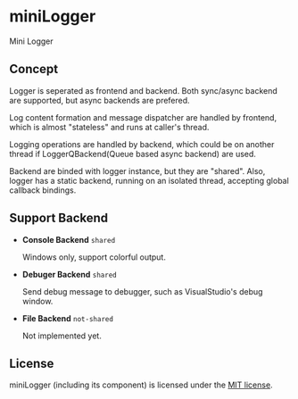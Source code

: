 # miniLogger

Mini Logger

## Concept

Logger is seperated as frontend and backend. Both sync/async backend are supported, but async backends are prefered.

Log content formation and message dispatcher are handled by frontend, which is almost "stateless" and runs at caller's thread.

Logging operations are handled by backend, which could be on another thread if LoggerQBackend(Queue based async backend) are used.

Backend are binded with logger instance, but they are "shared". Also, logger has a static backend, running on an isolated thread, accepting global callback bindings.

## Support Backend

* **Console Backend** `shared`
  
  Windows only, support colorful output.

* **Debuger Backend** `shared`
  
  Send debug message to debugger, such as VisualStudio's debug window.

* **File Backend** `not-shared`
  
  Not implemented yet.

## License

miniLogger (including its component) is licensed under the [MIT license](../../License.txt).
